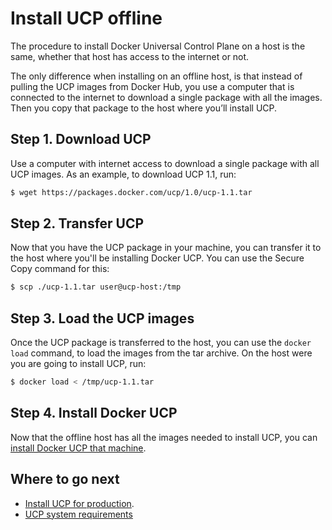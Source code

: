<!--[metadata]>
+++
title = "Install offline"
description = "Learn how to install Docker Universal Control Plane. on a machine with no internet access."
keywords = ["docker, ucp, install, offline"]
[menu.main]
parent="mn_ucp_installation"
identifier="ucp_install_offline"
weight=30
+++
<![end-metadata]-->

# Install UCP offline

The procedure to install Docker Universal Control Plane on a host is the same,
whether that host has access to the internet or not.

The only difference when installing on an offline host,
is that instead of pulling the UCP images from Docker Hub, you use a
computer that is connected to the internet to download a single package with
all the images. Then you copy that package to the host where you’ll install UCP.


## Step 1. Download UCP

Use a computer with internet access to download a single package with all UCP
images. As an example, to download UCP 1.1, run:

```bash
$ wget https://packages.docker.com/ucp/1.0/ucp-1.1.tar
```

## Step 2. Transfer UCP

Now that you have the UCP package in your machine, you can transfer it to the
host where you'll be installing Docker UCP. You can use the Secure Copy command
for this:

```bash
$ scp ./ucp-1.1.tar user@ucp-host:/tmp
```

## Step 3. Load the UCP images

Once the UCP package is transferred to the host, you can use the `docker load`
command, to load the images from the tar archive. On the host were you are
going to install UCP, run:

```bash
$ docker load < /tmp/ucp-1.1.tar
```

## Step 4. Install Docker UCP

Now that the offline host has all the images needed to install UCP,
you can [install Docker UCP that machine](install-production.md).


## Where to go next

* [Install UCP for production](install-production.md).
* [UCP system requirements](system-requirements.md)
